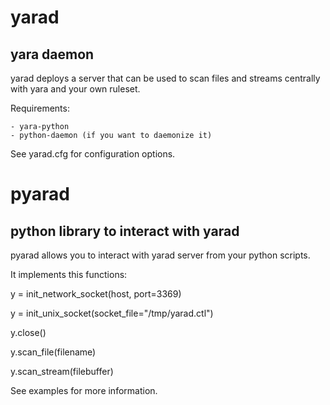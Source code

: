 # yarad
## yara daemon

yarad deploys a server that can be used to scan files and streams centrally with yara and your own ruleset.

Requirements:

	- yara-python
	- python-daemon (if you want to daemonize it)

See yarad.cfg for configuration options.

# pyarad
## python library to interact with yarad

pyarad allows you to interact with yarad server from your python scripts.

It implements this functions:

y = init\_network\_socket(host, port=3369)

y = init\_unix\_socket(socket\_file="/tmp/yarad.ctl")

y.close()

y.scan\_file(filename)

y.scan\_stream(filebuffer)

See examples for more information.

